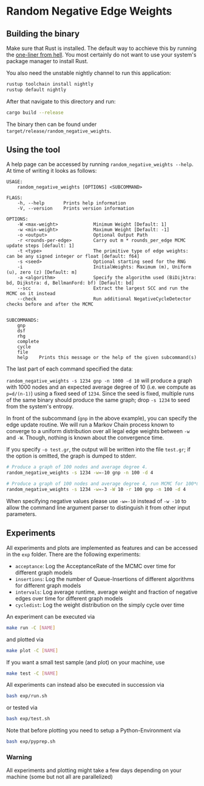 # Random Negative Edge Weights

## Building the binary

Make sure that Rust is installed. The default way to acchieve this by running
the [one-liner from hell](https://www.rust-lang.org/tools/install).
You most certainly do not want to use your system's package manager to install Rust.

You also need the unstable nightly channel to run this application:
```bash
rustup toolchain install nightly
rustup default nightly
```

After that navigate to this directory and run:

```bash
cargo build --release
```
The binary then can be found under `target/release/random_negative_weights`.


## Using the tool

A help page can be accessed by running `random_negative_weights --help`.
At time of writing it looks as follows:

```text
USAGE:
    random_negative_weights [OPTIONS] <SUBCOMMAND>

FLAGS:
    -h, --help       Prints help information
    -V, --version    Prints version information

OPTIONS:
    -W <max-weight>             Minimum Weight [Default: 1]
    -w <min-weight>             Maximum Weight [Default: -1]
    -o <output>                 Optional Output Path
    -r <rounds-per-edge>        Carry out m * rounds_per_edge MCMC update steps [default: 1]
    -t <type>                   The primitive type of edge weights: can be any signed integer or float [default: f64]
    -s <seed>                   Optional starting seed for the RNG
    -i                          InitialWeights: Maximum (m), Uniform (u), zero (z) [Default: m]
    -a <algorithm>              Specify the algorithm used (BiDijktra: bd, Dijkstra: d, BellmanFord: bf) [Default: bd]
    --scc                       Extract the largest SCC and run the MCMC on it instead
    --check                     Run additional NegativeCycleDetector checks before and after the MCMC 


SUBCOMMANDS:
    gnp    
    dsf
    rhg
    complete
    cycle
    file
    help    Prints this message or the help of the given subcommand(s)
```

The last part of each command specified the data:

`random_negative_weights -s 1234 gnp -n 1000 -d 10` will produce a graph with 1000 nodes and an expected average
degree of 10 (i.e. we compute as `p=d/(n-1)`) using a fixed seed of `1234`. Since the seed is fixed, multiple runs
of the same binary should produce the same graph; drop `-s 1234` to seed from the system's entropy.

In front of the subcommand (`gnp` in the above example), you can specify the edge update routine. We will run a Markov Chain process known to converge to a uniform distribution over all legal edge
  weights between `-w` and `-W`. Though, nothing is known about the convergence time.

If you specify `-o test.gr`, the output will be written into the file `test.gr`; if the option is omitted, the graph is
dumped to stderr.

```bash
# Produce a graph of 100 nodes and average degree 4.
random_negative_weights -s 1234 -w=-10 gnp -n 100 -d 4

# Produce a graph of 100 nodes and average degree 4, run MCMC for 100*m steps and randomly assign weights in the interval [-3, 10] 
random_negative_weights -s 1234 -w=-3 -W 10 -r 100 gnp -n 100 -d 4
```

When specifying negative values please use `-w=-10` instead of `-w -10` to allow the command line argument parser to distinguish it from other input parameters.



## Experiments
All experiments and plots are implemented as features and can be accessed in the `exp` folder.
There are the following experiments:
- `acceptance`: Log the AcceptanceRate of the MCMC over time for different graph models
- `insertions`: Log the number of Queue-Insertions of different algorithms for different graph models
- `intervals`: Log average runtime, average weight and fraction of negative edges over time for different graph models
- `cycledist`: Log the weight distribution on the simply cycle over time

An experiment can be executed via
```bash
make run -C [NAME]
```
and plotted via
```bash
make plot -C [NAME]
```
If you want a small test sample (and plot) on your machine, use
```bash
make test -C [NAME]
```

All experiments can instead also be executed in succession via
```bash
bash exp/run.sh
```
or tested via
```bash
bash exp/test.sh 
```

Note that before plotting you need to setup a Python-Environment via
```bash
bash exp/pyprep.sh
```

### Warning
All experiments and plotting might take a few days depending on your machine (some but not all are parallelized)
